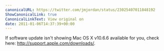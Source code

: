 ```yaml
---
canonicalURL: https://twitter.com/jmjordan/status/23025407011848192
ShowCanonicalLink: true
CanonicalLinkText: View original on
date: 2011-01-06T14:37:39+00:00
---
```

If software update isn't showing Mac OS X v10.6.6 available for you, check here: http://support.apple.com/downloads/.